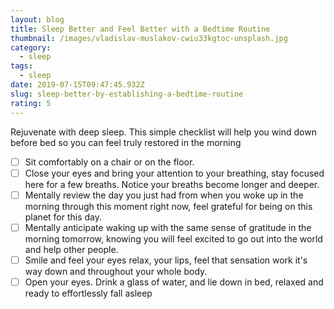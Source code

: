 ```yaml
---
layout: blog
title: Sleep Better and Feel Better with a Bedtime Routine
thumbnail: /images/vladislav-muslakov-cwiu33kgtoc-unsplash.jpg
category:
  - sleep
tags:
  - sleep
date: 2019-07-15T09:47:45.932Z
slug: sleep-better-by-establishing-a-bedtime-routine
rating: 5
---
```

Rejuvenate with deep sleep. This simple checklist will help you wind down before bed so you can feel truly restored in the morning

- [ ] Sit comfortably on a chair or on the floor.
- [ ] Close your eyes and bring your attention to your breathing, stay focused here for a few breaths. Notice your breaths become longer and deeper.
- [ ] Mentally review the day you just had from when you woke up in the morning through this moment right now, feel grateful for being on this planet for this day.
- [ ] Mentally anticipate waking up with the same sense of gratitude in the morning tomorrow, knowing you will feel excited to go out into the world and help other people.
- [ ] Smile and feel your eyes relax, your lips, feel that sensation work it's way down and throughout your whole body.
- [ ] Open your eyes. Drink a glass of water, and lie down in bed, relaxed and ready to effortlessly fall asleep
